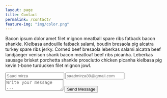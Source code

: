 ```yaml
---
layout: page
title: Contact
permalink: /contact/
feature-img: "img/color.png"
---
```


Bacon ipsum dolor amet filet mignon meatball spare ribs fatback bacon shankle. Kielbasa andouille fatback salami, boudin bresaola pig alcatra turkey spare ribs jerky. Corned beef bresaola leberkas salami alcatra beef landjaeger venison shank bacon meatloaf beef ribs picanha. Leberkas sausage brisket porchetta shankle prosciutto chicken picanha kielbasa pig kevin t-bone turducken filet mignon jowl.

<form action="https://getsimpleform.com/messages?form_api_token=4af126bbb85da6874e1e942d275e7cdb" method="post">
  <!-- the redirect_to is optional, the form will redirect to the referrer on submission -->
  <input type='hidden' name='redirect_to' value='http://smirza89.github.io/thank-you/' />
  <input type='text' name='name' placeholder='Saad mirza' />
  <input type='email' name='email' placeholder='saadmirza89@gmail.com' />
  <textarea name='message' placeholder='Write your message ...'></textarea>
  <input type='submit' value='Send Message' />
</form>